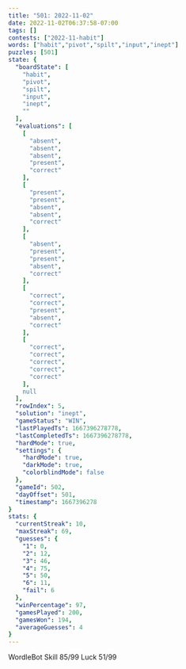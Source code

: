 ```yaml
---
title: "501: 2022-11-02"
date: 2022-11-02T06:37:58-07:00
tags: []
contests: ["2022-11-habit"]
words: ["habit","pivot","spilt","input","inept"]
puzzles: [501]
state: {
  "boardState": [
    "habit",
    "pivot",
    "spilt",
    "input",
    "inept",
    ""
  ],
  "evaluations": [
    [
      "absent",
      "absent",
      "absent",
      "present",
      "correct"
    ],
    [
      "present",
      "present",
      "absent",
      "absent",
      "correct"
    ],
    [
      "absent",
      "present",
      "present",
      "absent",
      "correct"
    ],
    [
      "correct",
      "correct",
      "present",
      "absent",
      "correct"
    ],
    [
      "correct",
      "correct",
      "correct",
      "correct",
      "correct"
    ],
    null
  ],
  "rowIndex": 5,
  "solution": "inept",
  "gameStatus": "WIN",
  "lastPlayedTs": 1667396278778,
  "lastCompletedTs": 1667396278778,
  "hardMode": true,
  "settings": {
    "hardMode": true,
    "darkMode": true,
    "colorblindMode": false
  },
  "gameId": 502,
  "dayOffset": 501,
  "timestamp": 1667396278
}
stats: {
  "currentStreak": 10,
  "maxStreak": 69,
  "guesses": {
    "1": 0,
    "2": 12,
    "3": 46,
    "4": 75,
    "5": 50,
    "6": 11,
    "fail": 6
  },
  "winPercentage": 97,
  "gamesPlayed": 200,
  "gamesWon": 194,
  "averageGuesses": 4
}
---
```

<!-- more -->
WordleBot
Skill 85/99
Luck 51/99
